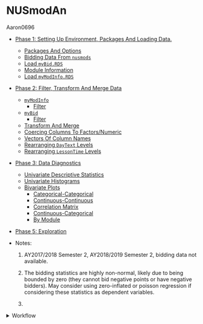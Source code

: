 NUSmodAn
================
Aaron0696

  - [Phase 1: Setting Up Environment, Packages And Loading
    Data.](#phase-1-setting-up-environment-packages-and-loading-data.)
      - [Packages And Options](#packages-and-options)
      - [Bidding Data From `nusmods`](#bidding-data-from-nusmods)
      - [Load `myBid.RDS`](#load-mybid.rds)
      - [Module Information](#module-information)
      - [Load `myModInfo.RDS`](#load-mymodinfo.rds)
  - [Phase 2: Filter, Transform And Merge
    Data](#phase-2-filter-transform-and-merge-data)
      - [`myModInfo`](#mymodinfo)
          - [Filter](#filter)
      - [`myBid`](#mybid)
          - [Filter](#filter-1)
      - [Transform And Merge](#transform-and-merge)
      - [Coercing Columns To
        Factors/Numeric](#coercing-columns-to-factorsnumeric)
      - [Vectors Of Column Names](#vectors-of-column-names)
      - [Rearranging `DayText` Levels](#rearranging-daytext-levels)
      - [Rearranging `LessonTime`
        Levels](#rearranging-lessontime-levels)
  - [Phase 3: Data Diagnostics](#phase-3-data-diagnostics)
      - [Univariate Descriptive
        Statistics](#univariate-descriptive-statistics)
      - [Univariate Histograms](#univariate-histograms)
      - [Bivariate Plots](#bivariate-plots)
          - [Categorical-Categorical](#categorical-categorical)
          - [Continuous-Continuous](#continuous-continuous)
          - [Correlation Matrix](#correlation-matrix)
          - [Continuous-Categorical](#continuous-categorical)
          - [By Module](#by-module)
  - [Phase 5: Exploration](#phase-5-exploration)

  - Notes:
    1.  AY2017/2018 Semester 2, AY2018/2019 Semester 2, bidding data not
        available.
    
    2.  The bidding statistics are highly non-normal, likely due to
        being bounded by zero (they cannot bid negative points or have
        negative bidders). May consider using zero-inflated or poisson
        regression if considering these statistics as dependent
        variables.
    
    3.  

<details>

<summary>Workflow</summary>

# Phase 1: Setting Up Environment, Packages And Loading Data.

## Packages And Options

  - Load packages.

<!-- end list -->

``` r
# rmarkdown::render(input = "NUSmodAn.Rmd",
#                   output_format = "github_document",
#                   output_file = "README.md")
library(semTools)
library(ggplot2)
library(rjson)
library(stringr)
library(DT)
library(psych)
library(corrplot)
library(dplyr)
options(width = 999)
knitr::opts_chunk$set(dpi = 300, out.width = "50%", eval = FALSE)
```

## Bidding Data From `nusmods`

  - Extract data from `nusmods` API at <https://nusmods.com/api/>.
  - CORS bidding data.

<!-- end list -->

``` r
# load bidding data
# calculate loading times
before <- Sys.time()
# read data directly from URL
myjson <- fromJSON(file = url("https://api.nusmods.com/corsBiddingStatsRaw.json"))
# create empty dataframe which will act as a container to be populated with data
myBid <- data.frame()
# for each element in the myjson list, append it to myBid
for(r in 1:length(myjson))
{
  if(myjson[[r]]$Semester == 1 | myjson[[r]]$Semester == 2)
  {
    myBid <- rbind(myBid, myjson[[r]])
  }
  myjson[[r]] <- NA
}
# calculate loading time
after <- Sys.time()
after - before

# save
saveRDS(myBid, file = "myBid.RDS")
```

## Load `myBid.RDS`

``` r
myBid <- readRDS("mydata.RDS")
```

## Module Information

``` r
# create empty dataframe which will act as a container to be populated with data
myModInfo <- data.frame()
# looping through each year
for(year in c(2011:2018))
{
  for(semester in c(1,2))
  {
    # create the url where data is to be extracted from
    myurl <- paste0("https://api.nusmods.com/", year, "-", year + 1, "/", semester, "/moduleTimetableDeltaRaw.json")
    myjson <- fromJSON(file = url(myurl))
    
    # for each element in the myjson list, append it to myModInfo
    for(r in 1:length(myjson))
    {
      if(isTRUE(str_detect(myjson[[r]]$ModuleCode, "^PL")))
      {
        if(myjson[[r]]$Semester == 1 | myjson[[r]]$Semester == 2)
        {
          myModInfo <- rbind(myModInfo, myjson[[r]])
        }
      }
      myjson[[r]] <- NA
    }
    cat(year, "Semester", semester, "Done!")
  }
}

# save
saveRDS(myModInfo, file = "myModInfo.RDS")
```

## Load `myModInfo.RDS`

``` r
myModInfo <- readRDS("myModInfo.RDS")
```

# Phase 2: Filter, Transform And Merge Data

## `myModInfo`

  - Filter Module Information, `myModInfo`.
      - Removing non-Psychology modules.
      - Removing tutorial information.
      - Removing duplicated rows.

### Filter

``` r
# only keep the Psychology modules information
myModInfo <- subset(myModInfo,
                    str_detect(myModInfo$ModuleCode, "^PL"))
```

``` r
# remove information about tutorials
myModInfo <- subset(myModInfo,
                    myModInfo$LessonType != "TUTORIAL")
```

``` r
# only keep these columns
myModInfo <- myModInfo[,grep("ModuleCode|DayText|StartTime|Semester|AcadYear", names(myModInfo))]
# remove duplicated rows based on columns of ModuleCode, Acadyear, Semester, StartTime and DayText
myModInfo <- distinct(myModInfo, 
                      ModuleCode, AcadYear, Semester, StartTime, DayText)
```

## `myBid`

  - Filter CORS Bidding Information, `myBid`.
      - Removing non-Psychology modules, including Roots and Wings (PLS)
        and Psychology for non-Psychology students (PLB).
      - Removing information from reserved modules.

### Filter

``` r
# remove non-psychology modules
myBid <- subset(myBid,
                # only keep rows where module code begins with PL
                str_detect(myBid$ModuleCode, "^PL"))

# also remove Roots and Wings (PLS8001) and psychology for non-psych students (PLB1201)
myBid <- subset(myBid,
                !str_detect(myBid$ModuleCode, "PLS|PLB"))

# remove the rounds where it was reserved
myBid <- subset(myBid,
                !str_detect(myBid$StudentAcctType, "Reserved"))

# remove unneeded columns
myBid <- myBid[, -grep("Group|Faculty", names(myBid))]
```

## Transform And Merge

  - Transform
      - Created a new variable `Level` that denotes whether the module
        is Level 1, 2, 3 or 4.
      - Created a new variable `BpQ` that represents Bids per Quota,
        which is the number of bidders for each available quota of the
        module, derived from `Bidders` and `Quota`. Used as a measure of
        the popularity of a module, Higher `BpQ` signifies greater
        popularity.
      - Created a new variable `LessonTime` that denotes whether the
        lecture begins in the morning (before 12pm), in the afternoon
        (12pm to 4pm), in the evening (after 4pm).
  - Merge
      - Add the information from `myModInfo` to `myBid`.

<!-- end list -->

``` r
# create new column that indicates the level of the module, based on their module code
myBid$Level <- ifelse(str_detect(myBid$ModuleCode, "1[0-9][0-9][0-9]"), "Level 1",
                      ifelse(str_detect(myBid$ModuleCode, "2[0-9][0-9][0-9]"), "Level 2",
                             ifelse(str_detect(myBid$ModuleCode, "3[0-9][0-9][0-9]"), "Level 3",
                                    ifelse(str_detect(myBid$ModuleCode, "4[0-9][0-9][0-9]"), "Level 4", 
                                           "Graduate Module"))))
# crosstabs to doublecheck
# xtabs( ~ ModuleCode + Level, 
#        data = myBid, subset = NULL)
```

``` r
# create new column Bids Per Quota (BpQ)
myBid$BpQ <- as.numeric(myBid$Bidders)/as.numeric(myBid$Quota)
```

``` r
# create new column Bids Per Quota (BpQ)
myModInfo$LessonTime <- ifelse(as.numeric(myModInfo$StartTime) < 1200, "Morning",
                               ifelse(as.numeric(myModInfo$StartTime) > 1600, "Evening",
                                      "Afternoon"))
```

``` r
# note: there is only module information from AY2016/17 onwards
# all data before that period will be dropped
mydata <- merge(x = myBid, 
                y = myModInfo,
                by = c("ModuleCode", "AcadYear", "Semester"))
```

## Coercing Columns To Factors/Numeric

``` r
# transform these columns to numeric
for(r in c("Quota", "Bidders", "LowestBid", "LowestSuccessfulBid", "HighestBid", "StartTime"))
{
  mydata[,grep(r, names(mydata))] <- as.numeric(mydata[,grep(r, names(mydata))])
}
# transform these columns to factors
for(r in c("AcadYear", "Semester", "ModuleCode", "Round", "Level", "StudentAcctType", "DayText", "LessonTime"))
{
  mydata[,grep(r, names(mydata))] <- factor(mydata[,grep(r, names(mydata))])
}
```

## Vectors Of Column Names

``` r
# create vector of the column names which are factors
facnames <- names(select_if(mydata, is.factor))
# factor names without ModuleCode and StudentAcctType
facnames.mod <- facnames[-grep("ModuleCode|StudentAcctType", facnames)]
# create vector of the column names which are numeric
numnames <- names(select_if(mydata, is.numeric))
# numeric names without StartTime
numnames.time <- names(select_if(mydata, is.numeric))[-grep("StartTime", numnames)]
```

## Rearranging `DayText` Levels

``` r
mydata$DayText <- factor(mydata$DayText,
                         levels = c("Monday", "Tuesday", "Wednesday", "Thursday", "Friday"))
```

## Rearranging `LessonTime` Levels

``` r
mydata$LessonTime <- factor(mydata$LessonTime,
                            levels = c("Morning", "Afternoon", "Evening"))
```

# Phase 3: Data Diagnostics

  - Plot univariate histograms and bivariate plots using loops for
    **almost every** combination of variables.
  - The graphs from this section are predominantly for diagnostics
    rather than exploration, what I mean is that the graphs from this
    section would make little sense if one tried to draw insights from
    them. This is because they are aggregated across all other
    variables.
      - For example: The mean of `Bidders` is calculated across all
        academic years, all bidding rounds, all modules…
  - What I am looking out for in this section are odd patterns, like
    zeroes in places where they shouldn’t be, missing data, highly
    non-normal data, variables with outliers, etc…

## Univariate Descriptive Statistics

``` r
describe(mydata)
```

``` r
summary(mydata)
```

## Univariate Histograms

``` r
# plot the categorical variables
# note: I did not include ModuleCode in this exploratory graph because it has too many levels (83)
for(r in facnames.mod)
{
  cat(paste0("Histogram Of ", r))
  
  plot(
    ggplot(data = mydata, aes_string(x = r, fill = r)) + 
      geom_histogram(stat = "count") + 
      ylab("Count") +
      ggtitle(paste0("Count of ", r)) +
      theme_classic() + 
      theme(axis.text.x = element_text(angle = 90, size = 6, vjust = -0.3),
            axis.title.x = element_blank())
  )
}
```

``` r
# plot the continuous variables
for(r in numnames)
{
  cat(paste0("Histogram Of ", r))
  
  plot(
    ggplot(data = mydata, aes_string(x = r, fill = r)) + 
      geom_histogram(bins = 90, fill = "violetred") + 
      ylab("Histogram") +
      ggtitle(paste0("Frequency of ", r)) +
      theme_classic() + 
      theme(axis.text.x = element_text(angle = 90, size = 6, vjust = -0.3),
            axis.title.x = element_text())
  )
}
```

## Bivariate Plots

### Categorical-Categorical

``` r
# create vector to loop across
for(r in 1:length(facnames.mod))
{
  for(i in 1:length(facnames.mod))
  {
    # dont do anything if they are the same or the graph has been made before
    if(i == r | i < r)
    {
    } else {
      cat(paste0(facnames.mod[r]," ~ ",facnames.mod[i]))
      
      # create formula for xtabs
      tempform <- paste0("~ ", facnames.mod[r], " + ", facnames.mod[i])
      # temp is a dataframe that is only going to exist in this section
      # and overwritten with each loop
      temp <- as.data.frame(xtabs(eval(parse(text = tempform)),
                                  data = mydata,
                                  subset = NULL))
      plot(
        ggplot(data = temp, aes_string(x = facnames.mod[r], y = facnames.mod[i], fill = "Freq", label = "Freq")) +
          geom_tile() + 
          geom_text() + 
          scale_fill_gradient(low = "white", high = "violetred") + 
          theme_minimal() + 
          theme(axis.text.x = element_text(angle = 90, vjust = -0.3),
                legend.position = "none")
      )
    }
  }
}
```

### Continuous-Continuous

``` r
for(r in 1:length(numnames))
{
  for(i in 1:length(numnames))
  {
    # dont do anything if they are the same or the graph has been made before
    if(i == r | i < r)
    {
    } else {
      cat(paste0(numnames[r]," ~ ",numnames[i]))
      # create formula for lm()
      tempform.std <- paste0("scale(", numnames[i],")", " ~ ", "scale(", numnames[r], ")")
      tempform <- paste0(numnames[i], " ~ ", numnames[r])
      # regress to get best fit line
      # standardized
      stdreg <- lm(eval(parse(text = tempform.std)),
                   data = mydata)
      # unstandardized
      reg <- lm(eval(parse(text = tempform)),
                data = mydata)
      
      plot(
        ggplot(data = mydata, aes_string(x = numnames[r], y = numnames[i])) +
          geom_point(color = "violetred", size = 2, alpha = 0.3) +
          theme_classic() + 
          geom_abline(slope = reg$coefficients[2], intercept = reg$coefficients[1], lty = "dashed") + 
          geom_label(aes(x = Inf, y = Inf, label = paste0("Standardized Regression Coefficient = ",
                                                          round(stdreg$coefficients[2],3)),
                         hjust = 1, vjust = 2)) + 
          theme(axis.text.x = element_text(angle = 90, vjust = -0.3))
      )
    }
  }
}
```

### Correlation Matrix

``` r
corrplot.mixed(cor(mydata[,grep(paste0(numnames.time, collapse = "|"), names(mydata))]),
               upper = "color",
               tl.pos = "lt",
               tl.cex = 0.5,
               cl.cex = 0.5)
```

### Continuous-Categorical

``` r
for(r in facnames.mod)
{
  for(i in numnames)
  {
    cat(paste0(r," ~ ",i))
    # graph
    plot(
      ggplot(data = mydata, aes_string(x = r, y = i, fill = r)) + 
        geom_bar(stat = "identity") + 
        theme_classic() + 
        theme(legend.position = "none",
              axis.text.x = element_text(angle = 90, vjust = -0.3))
    )
  }
}
```

### By Module

``` r
for(i in numnames)
{
  cat(paste0("ModuleCode"," ~ ",i))
  # graph
  plot(
    ggplot(data = mydata, aes_string(x = "ModuleCode", y = i, fill = "ModuleCode")) + 
      geom_bar(stat = "identity") + 
      theme_classic() + 
      theme(legend.position = "none",
            axis.text.x = element_text(angle = 90, vjust = -1)) + 
      coord_flip()
  )
}
```

# Phase 5: Exploration

``` r
# number of modules
unique(mydata$ModuleCode)
```

``` r
# number of rows belonging to each module
xtabs(~ ModuleCode, data  = mydata, subset = NULL)
```

``` r
# datatable(myBid, filter = "top")
aggregate(BpQ ~ AcadYear + Semester + ModuleCode,
          data = mydata,
          FUN = mean)
```

</details>
